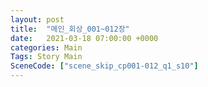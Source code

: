```yaml
---
layout: post
title:  "메인_회상_001~012장"
date:   2021-03-18 07:00:00 +0000
categories: Main
Tags: Story Main
SceneCode: ["scene_skip_cp001-012_q1_s10"]
---
```

